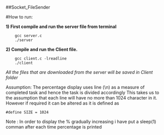 ##Socket_FileSender

#How to run:

**1) First compile and run the server file from terminal**
```
	gcc server.c
	./server
```

**2) Compile and run the Client file.**
```
	gcc client.c -lreadline
	./client
```
	
*All the files that are downloaded from the server will be saved in Client folder*
	
Assumption:
The percentage display uses line (\n) as a measure of completed task and hence the task is divided accordingly
This takes us to the assumption that each line will have no more than 1024 character in it.
However if required it can be altered as it is defined as
```
#define SIZE = 1024
```
	
Note : 
	In order to display the % gradually increasing i have put a sleep(1) comman after each time percentage is printed

	
